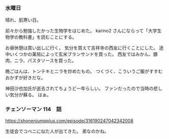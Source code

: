 ### 水曜日

晴れ、肌寒い日。

前々から勉強したかった生物学をはじめた。
karino2 さんにならって「大学生物学の教科書」を読むことにする。

お昼休憩は買い出しに行く。
気分を買えて吉祥寺の西友に行くことにした。
途中いくつかの薬局によって玄米ブランサンドを買った。
西友ではみかん、豚肉、ニラ、パスタソースを買った。

晩ごはんは、トンテキとニラを炒めたもの。
つくづく、こういうご飯がすすむおかずが好きだな。

神田沙也加氏が逝去されてちょうど一年らしい。
ファンだったので当時の悲しい気分が蘇る。
はぁ。

### チェンソーマン 114　話

https://shonenjumpplus.com/episode/316190247042342008

生徒会でコベニに似た人が出てきた。
弟なのかね。